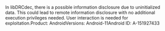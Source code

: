 In libDRCdec, there is a possible information disclosure due to uninitialized data. This could lead to remote information disclosure with no additional execution privileges needed. User interaction is needed for exploitation.Product: AndroidVersions: Android-11Android ID: A-151927433